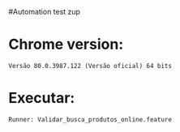 #Automation test zup

# Chrome version:
```
Versão 80.0.3987.122 (Versão oficial) 64 bits
```
# Executar:
```
Runner: Validar_busca_produtos_online.feature
```


